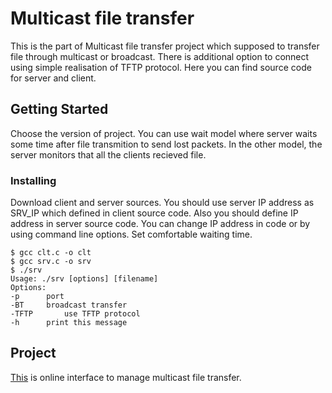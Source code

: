 # Multicast file transfer

This is the part of Multicast file transfer project which supposed to transfer file through multicast or broadcast. There is additional option to connect using simple realisation of TFTP protocol.
Here you can find source code for server and client.

## Getting Started

Choose the version of project. You can use wait model where server waits some time after file transmition to send lost packets. In the other model, the server monitors that all the clients recieved file.

### Installing

Download client and server sources. 
You should use server IP address as SRV_IP which defined in client source code. Also you should define IP address in server source code. You can change IP address in code or by using command line options.
Set comfortable waiting time.

```
$ gcc clt.c -o clt
$ gcc srv.c -o srv
$ ./srv
Usage: ./srv [options] [filename]
Options:
-p		port
-BT		broadcast transfer
-TFTP		use TFTP protocol
-h		print this message
```


## Project

[This](http://w27802.vdi.mipt.ru/about.php) is online interface to manage multicast file transfer.

